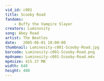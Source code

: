 ```yaml
---
vid_id: c001
title: Scooby Road
fandoms:
    - Buffy the Vampire Slayer
creators: Luminosity
song: Abey Road
artist: The Beatles
date:   2005-06-01 10:00:00
thumbnail: Luminosity-c001-Scooby-Road.jpg
barcode: Luminosity-c001-Scooby-Road.png
mp4name: Luminosity-c001-Scooby-Road.m4v
mp4size: 415.37 MB
width: 640
height: 480
---
```



